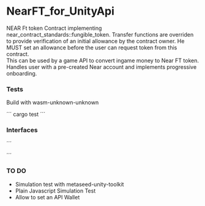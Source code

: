 # NearFT_for_UnityApi

NEAR Ft token Contract implementing near_contract_standards::fungible_token. 
Transfer functions are overriden to provide verification of an initial allowance by the contract owner. 
He MUST set an allowance before the user can request token from this contract.  
This can be used by a game API to convert ingame money to Near FT token.
Handles user with a pre-created Near account and implements progressive onboarding.

### Tests 

Build with wasm-unknown-unknown 

´´´
cargo test 
´´´
### Interfaces
´´´

´´´

### TO DO

- Simulation test with metaseed-unity-toolkit
- Plain Javascript Simulation Test
- Allow to set an API Wallet 
